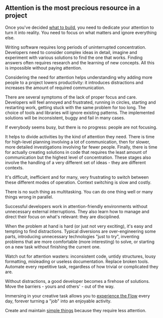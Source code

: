 ## Attention is the most precious resource in a project

Once you've decided [what to build](business.md), you need to dedicate your attention to turn it into reality. You need to focus on what matters and ignore everything else.

Writing software requires long periods of uninterrupted concentration. Developers need to consider complex ideas in detail, imagine and experiment with various solutions to find the one that works. Finding answers often requires research and the learning of new concepts. All this is impossible without paying attention.

Considering the need for attention helps understanding why adding more people to a project lowers productivity: it introduces distractions and increases the amount of required communication.

There are several symptoms of the lack of proper focus and care. Developers will feel annoyed and frustrated, running in circles, starting and restarting work, getting stuck with the same problem for too long. The choice of tools and libraries will ignore existing patterns. The implemented solutions will be inconsistent, buggy and fail in many cases.

If everybody seems busy, but there is no progress: people are not focusing.

It helps to divide activities by the kind of attention they need. There is time for high-level planning involving a lot of communication, then for slower, more detailed investigations involving far fewer people. Finally, there is time for actually creating solutions in code that requires the least amount of communication but the highest level of concentration. These stages also involve the handling of a very different set of ideas - they are different contexts.

It's difficult, inefficient and for many, very frustrating to switch between these different modes of operation. Context switching is slow and costly.

There is no such thing as multitasking. You can do one thing well or many things wrong in parallel.

Successful developers work in attention-friendly environments without unnecessary external interruptions. They also learn how to manage and direct their focus on what's relevant: they are disciplined.

When the problem at hand is hard (or just not very exciting), it's easy and tempting to find distractions. Typical diversions are over-engineering some parts, introducing unnecessary technologies "just to try", inventing problems that are more comfortable (more interesting) to solve, or starting on a new task without finishing the current one.

Watch out for attention wasters: inconsistent code, untidy structures, lousy formatting, misleading or useless documentation. Replace broken tools. Automate every repetitive task, regardless of how trivial or complicated they are.

Without distractions, a good developer becomes a firehose of solutions. Move the barriers - yours and others' - out of the way.

Immersing in your creative task allows you to [experience the Flow](https://www.amazon.co.uk/dp/0712657592/) every day, forever turning a "job" into an enjoyable activity.

Create and maintain [simple things](simple.md) because they require less attention.
